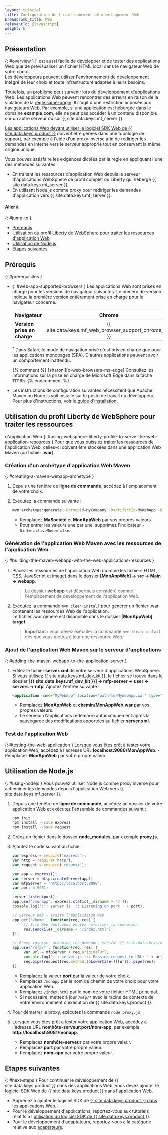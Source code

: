 ```yaml
---
layout: tutorial
title: Configuration de l'environnement de développement Web
breadcrumb_title: Web
relevantTo: [javascript]
weight: 6
---
```

<!-- NLS_CHARSET=UTF-8 -->
## Présentation
{: #overview }
Il est aussi facile de développer et de tester des applications Web que de prévisualiser un fichier HTML local dans le navigateur Web de votre choix.  
Les développeurs peuvent utiliser l'environnement de développement intégré de leur choix et toute infrastructure adaptée à leurs besoins.

Toutefois, un problème peut survenir lors du développement d'applications Web. Les applications Web peuvent rencontrer des erreurs en raison de la violation de la [règle same-origin](https://developer.mozilla.org/en-US/docs/Web/Security/Same-origin_policy). Il s'agit d'une restriction imposée aux navigateurs Web. Par exemple, si une application est hébergée dans le domaine **example.com**, elle ne peut pas accéder à un contenu disponible sur un autre serveur ou sur {{ site.data.keys.mf_server }}.

[Les applications Web devant utiliser le logiciel SDK Web de {{ site.data.keys.product }}](../../../application-development/sdk/web) doivent être gérées dans une topologie de support, par exemple à l'aide d'un proxy inverse afin de rediriger les demandes en interne vers le serveur approprié tout en conservant la même origine unique.

Vous pouvez satisfaire les exigences dictées par la règle en appliquant l'une des méthodes suivantes :

- En traitant les ressources d'application Web depuis le serveur d'applications WebSphere de profil complet ou Liberty qui héberge {{ site.data.keys.mf_server }}.
- En utilisant Node.js comme proxy pour rediriger les demandes d'application vers {{ site.data.keys.mf_server }}.

#### Aller à
{: #jump-to }
- [Prérequis](#prerequisites)
- [Utilisation du profil Liberty de WebSphere pour traiter les ressources d'application Web ](#using-websphere-liberty-profile-to-serve-the-web-application-resources)
- [Utilisation de Node.js](#using-nodejs)
- [Etapes suivantes](#next-steps)

## Prérequis
{: #prerequisites }
-   {: #web-app-supported-browsers }
    Les applications Web sont prises en charge pour les versions de navigateur suivantes. Le numéro de version indique la première version entièrement prise en charge pour le navigateur concerné.

    | Navigateur               | Chrome   | Safari<sup>*</sup>   | Internet Explorer   | Firefox   | Android Browser   |
    |-----------------------|:--------:|:--------------------:|:-------------------:|:---------:|:-----------------:|
    | **Version prise en charge** |  {{ site.data.keys.mf_web_browser_support_chrome_ver }} | {{ site.data.keys.mf_web_browser_support_safari_ver }} | {{ site.data.keys.mf_web_browser_support_ie_ver }} | {{ site.data.keys.mf_web_browser_support_firefox_ver }} | {{ site.data.keys.mf_web_browser_support_android_ver }}  |

    <sup>*</sup> Dans Safari, le mode de navigation privé n'est pris en charge que pour les applications monopages (SPA). D'autres applications peuvent avoir un comportement inattendu.

    {% comment %} [sharonl][c-web-browsers-ms-edge] Consultez les informations sur la prise en charge de Microsoft Edge dans la tâche 111165. {% endcomment %}

-   Les instructions de configuration suivantes nécessitent que Apache Maven ou Node.js soit installé sur le poste de travail du développeur. Pour plus d'instructions, voir le [guide d'installation](../mobilefirst/installation-guide/).

## Utilisation du profil Liberty de WebSphere pour traiter les ressources
d'application Web
{: #using-websphere-liberty-profile-to-serve-the-web-application-resources }
Pour que vous puissiez traiter les ressources de l'application Web, celles-ci doivent être stockées dans une application Web Maven (un fichier **.war**).

### Création d'un archétype d'application Web Maven
{: #creating-a-maven-webapp-archetype }
1. Depuis une fenêtre de **ligne de commande**, accédez à l'emplacement de votre choix.
2. Exécutez la commande suivante :

   ```bash
   mvn archetype:generate -DgroupId=MyCompany -DartifactId=MyWebApp -DarchetypeArtifactId=maven-archetype-webapp -DinteractiveMode=false
   ```
    - Remplacez **MaSociété** et **MonAppWeb** par vos propres valeurs.
    - Pour entrer les valeurs une par une, supprimez l'indicateur `-DinteractiveMode=false`.

### Génération de l'application Web Maven avec les ressources de l'application Web 
{: #building-the-maven-webapp-with-the-web-applications-resources }
1. Placez les ressources de l'application Web (comme les fichiers HTML, CSS, JavaScript et image) dans le dossier **[MonAppWeb] → src → Main → webapp**.

    > Le dossier **webapp** est désormais considéré comme l'emplacement de développement de l'application Web.

2. Exécutez la commande `mvn clean install` pour générer un fichier .war contenant les ressources Web de l'application.  
   Le fichier .war généré est disponible dans le dossier **[MonAppWeb] target**.
   
    > <span class="glyphicon glyphicon-exclamation-sign" aria-hidden="true"></span> **Important :** vous devez exécuter la commande `mvn clean install` dès que vous mettez à jour une ressource Web.

### Ajout de l'application Web Maven sur le serveur d'applications
{: #adding-the-maven-webapp-to-the-application-server }
1. Editez le fichier **server.xml** de votre serveur d'applications WebSphere.  
    Si vous utilisez {{ site.data.keys.mf_dev_kit }}, le fichier se trouve dans le dossier [**{{ site.data.keys.mf_dev_kit }}] → mfp-server → user → servers → mfp**. Ajoutez l'entrée suivante :

   ```xml
   <application name="MyWebApp" location="path-to/MyWebApp.war" type="war"></application>
   ```
    - Remplacez **MonAppWeb** et
**chemin/MonAppWeb.war** par vos propres valeurs.
    - Le serveur d'applications redémarre automatiquement après la sauvegarde des modifications apportées au fichier **server.xml**.  

### Test de l'application Web
{: #testing-the-web-application }
Lorsque vous êtes prêt à tester votre application Web, accédez à l'adresse URL **localhost:9080/MonAppWeb**.
    - Remplacez **MonAppWeb** par votre propre valeur.

## Utilisation de Node.js
{: #using-nodejs }
Vous pouvez utiliser Node.js comme proxy inverse pour acheminer les demandes depuis l'application Web vers {{ site.data.keys.mf_server }}.

1. Depuis une fenêtre de **ligne de commande**, accédez au dossier de votre application Web et exécutez l'ensemble de commandes suivant : 

   ```bash
   npm init
   npm install --save express
   npm install --save request
   ```

2. Créez un fichier dans le dossier **node_modules**, par exemple **proxy.js**.
3. Ajoutez le code suivant au fichier :

   ```javascript
   var express = require('express');
   var http = require('http');
   var request = require('request');

   var app = express();
   var server = http.createServer(app);
   var mfpServer = "http://localhost:9080";
   var port = 9081;

   server.listen(port);
   app.use('/monapp', express.static(__dirname + '/'));
   console.log('::: server.js ::: Listening on port ' + port);

   // Serveur Web - traite l'application Web
   app.get('/home', function(req, res) {
        // Site Web dont vous voulez autoriser la connexion
        res.sendFile(__dirname + '/index.html');
   });

   // Proxy inverse, achemine les demandes vers/de {{ site.data.keys.mf_server }}
   app.use('/mfp/*', function(req, res) {
        var url = mfpServer + req.originalUrl;
        console.log('::: server.js ::: Passing request to URL: ' + url);
        req.pipe(request[req.method.toLowerCase()](url)).pipe(res);
   });
   ```
    - Remplacez la valeur **port** par la valeur de votre choix.
    - Remplacez `/monapp` par le nom de chemin de votre choix pour votre application Web.
    - Remplacez `/index.html` par le nom de votre fichier HTML principal.
    - Si nécessaire, mettez à jour `/mfp/*` avec la racine de contexte de votre environnement d'exécution de {{ site.data.keys.product }}.

4. Pour démarrer le proxy, exécutez la commande `node proxy.js`.
5. Lorsque vous êtes prêt à tester votre application Web, accédez à l'adresse URL **nomhôte-serveur:port/nom-app**, par exemple **http://localhost:9081/monapp**.
    - Remplacez **nomhôte-serveur** par votre propre valeur.
    - Remplacez **port** par votre propre valeur.
    - Remplacez **nom-app** par votre propre valeur.

## Etapes suivantes
{: #next-steps }
Pour continuer le développement de {{ site.data.keys.product }} dans des applications Web, vous devez ajouter le logiciel SDK Web de {{ site.data.keys.product }} dans l'application Web.

* Apprenez à ajouter le logiciel SDK de [{{ site.data.keys.product }} dans les applications Web](../../../application-development/sdk/web/).
* Pour le développement d'applications, reportez-vous aux tutoriels relatifs à l'[utilisation du logiciel SDK de {{ site.data.keys.product }}](../../../application-development/).
* Pour le développement d'adaptateurs, reportez-vous à la catégorie relative aux [adaptateurs](../../../adapters/).
